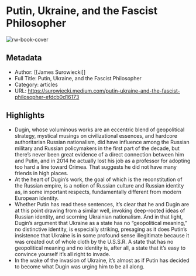 # Putin, Ukraine, and the Fascist Philosopher

![rw-book-cover](https://readwise-assets.s3.amazonaws.com/static/images/article1.be68295a7e40.png)

## Metadata
- Author: [[James Surowiecki]]
- Full Title: Putin, Ukraine, and the Fascist Philosopher
- Category: articles
- URL: https://surowiecki.medium.com/putin-ukraine-and-the-fascist-philosopher-efdcb0d16173

## Highlights
- Dugin, whose voluminous works are an eccentric blend of geopolitical strategy, mystical musings on civilizational essences, and hardcore authoritarian Russian nationalism, did have influence among the Russian military and Russian policymakers in the first part of the decade, but there’s never been great evidence of a direct connection between him and Putin, and in 2014 he actually lost his job as a professor for adopting too hard a line toward Crimea. That suggests he did not have many friends in high places.
- At the heart of Dugin’s work, the goal of which is the reconstitution of the Russian empire, is a notion of Russian culture and Russian identity as, in some important respects, fundamentally different from modern European identity.
- Whether Putin has read these sentences, it’s clear that he and Dugin are at this point drawing from a similar well, invoking deep-rooted ideas of Russian identity, and scorning Ukrainian nationalism. And in that light, Dugin’s argument that Ukraine as a state has no “geopolitical meaning,” no distinctive identity, is especially striking, presaging as it does Putin’s insistence that Ukraine is in some profound sense illegitimate because it was created out of whole cloth by the U.S.S.R. A state that has no geopolitical meaning and no identity is, after all, a state that it’s easy to convince yourself it’s all right to invade.
- In the wake of the invasion of Ukraine, it’s almost as if Putin has decided to become what Dugin was urging him to be all along.
